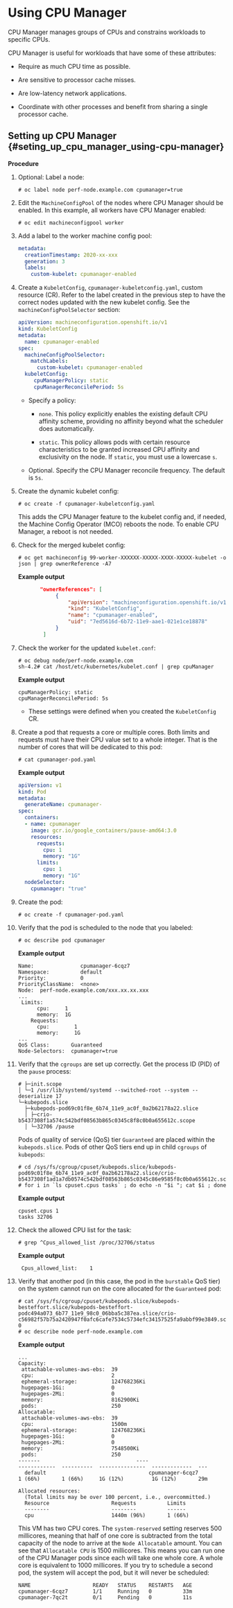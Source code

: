 # Using CPU Manager

CPU Manager manages groups of CPUs and constrains workloads to specific CPUs.

CPU Manager is useful for workloads that have some of these attributes:

-   Require as much CPU time as possible.

-   Are sensitive to processor cache misses.

-   Are low-latency network applications.

-   Coordinate with other processes and benefit from sharing a single processor cache.

## Setting up CPU Manager {#seting_up_cpu_manager_using-cpu-manager}

**Procedure**

1.  Optional: Label a node:

    ``` terminal
    # oc label node perf-node.example.com cpumanager=true
    ```

2.  Edit the `MachineConfigPool` of the nodes where CPU Manager should be enabled. In this example, all workers have CPU Manager enabled:

    ``` terminal
    # oc edit machineconfigpool worker
    ```

3.  Add a label to the worker machine config pool:

    ``` yaml
    metadata:
      creationTimestamp: 2020-xx-xxx
      generation: 3
      labels:
        custom-kubelet: cpumanager-enabled
    ```

4.  Create a `KubeletConfig`, `cpumanager-kubeletconfig.yaml`, custom resource (CR). Refer to the label created in the previous step to have the correct nodes updated with the new kubelet config. See the `machineConfigPoolSelector` section:

    ``` yaml
    apiVersion: machineconfiguration.openshift.io/v1
    kind: KubeletConfig
    metadata:
      name: cpumanager-enabled
    spec:
      machineConfigPoolSelector:
        matchLabels:
          custom-kubelet: cpumanager-enabled
      kubeletConfig:
         cpuManagerPolicy: static 
         cpuManagerReconcilePeriod: 5s 
    ```

    -   Specify a policy:

        -   `none`. This policy explicitly enables the existing default CPU affinity scheme, providing no affinity beyond what the scheduler does automatically.

        -   `static`. This policy allows pods with certain resource characteristics to be granted increased CPU affinity and exclusivity on the node. If `static`, you must use a lowercase `s`.

    -   Optional. Specify the CPU Manager reconcile frequency. The default is `5s`.

5.  Create the dynamic kubelet config:

    ``` terminal
    # oc create -f cpumanager-kubeletconfig.yaml
    ```

    This adds the CPU Manager feature to the kubelet config and, if needed, the Machine Config Operator (MCO) reboots the node. To enable CPU Manager, a reboot is not needed.

6.  Check for the merged kubelet config:

    ``` terminal
    # oc get machineconfig 99-worker-XXXXXX-XXXXX-XXXX-XXXXX-kubelet -o json | grep ownerReference -A7
    ```

    **Example output**

    ``` json
           "ownerReferences": [
                {
                    "apiVersion": "machineconfiguration.openshift.io/v1",
                    "kind": "KubeletConfig",
                    "name": "cpumanager-enabled",
                    "uid": "7ed5616d-6b72-11e9-aae1-021e1ce18878"
                }
            ]
    ```

7.  Check the worker for the updated `kubelet.conf`:

    ``` terminal
    # oc debug node/perf-node.example.com
    sh-4.2# cat /host/etc/kubernetes/kubelet.conf | grep cpuManager
    ```

    **Example output**

    ``` terminal
    cpuManagerPolicy: static        
    cpuManagerReconcilePeriod: 5s   
    ```

    -   These settings were defined when you created the `KubeletConfig` CR.

8.  Create a pod that requests a core or multiple cores. Both limits and requests must have their CPU value set to a whole integer. That is the number of cores that will be dedicated to this pod:

    ``` terminal
    # cat cpumanager-pod.yaml
    ```

    **Example output**

    ``` yaml
    apiVersion: v1
    kind: Pod
    metadata:
      generateName: cpumanager-
    spec:
      containers:
      - name: cpumanager
        image: gcr.io/google_containers/pause-amd64:3.0
        resources:
          requests:
            cpu: 1
            memory: "1G"
          limits:
            cpu: 1
            memory: "1G"
      nodeSelector:
        cpumanager: "true"
    ```

9.  Create the pod:

    ``` terminal
    # oc create -f cpumanager-pod.yaml
    ```

10. Verify that the pod is scheduled to the node that you labeled:

    ``` terminal
    # oc describe pod cpumanager
    ```

    **Example output**

    ``` terminal
    Name:               cpumanager-6cqz7
    Namespace:          default
    Priority:           0
    PriorityClassName:  <none>
    Node:  perf-node.example.com/xxx.xx.xx.xxx
    ...
     Limits:
          cpu:     1
          memory:  1G
        Requests:
          cpu:        1
          memory:     1G
    ...
    QoS Class:       Guaranteed
    Node-Selectors:  cpumanager=true
    ```

11. Verify that the `cgroups` are set up correctly. Get the process ID (PID) of the `pause` process:

    ``` terminal
    # ├─init.scope
    │ └─1 /usr/lib/systemd/systemd --switched-root --system --deserialize 17
    └─kubepods.slice
      ├─kubepods-pod69c01f8e_6b74_11e9_ac0f_0a2b62178a22.slice
      │ ├─crio-b5437308f1a574c542bdf08563b865c0345c8f8c0b0a655612c.scope
      │ └─32706 /pause
    ```

    Pods of quality of service (QoS) tier `Guaranteed` are placed within the `kubepods.slice`. Pods of other QoS tiers end up in child `cgroups` of `kubepods`:

    ``` terminal
    # cd /sys/fs/cgroup/cpuset/kubepods.slice/kubepods-pod69c01f8e_6b74_11e9_ac0f_0a2b62178a22.slice/crio-b5437308f1ad1a7db0574c542bdf08563b865c0345c86e9585f8c0b0a655612c.scope
    # for i in `ls cpuset.cpus tasks` ; do echo -n "$i "; cat $i ; done
    ```

    **Example output**

    ``` terminal
    cpuset.cpus 1
    tasks 32706
    ```

12. Check the allowed CPU list for the task:

    ``` terminal
    # grep ^Cpus_allowed_list /proc/32706/status
    ```

    **Example output**

    ``` terminal
     Cpus_allowed_list:    1
    ```

13. Verify that another pod (in this case, the pod in the `burstable` QoS tier) on the system cannot run on the core allocated for the `Guaranteed` pod:

    ``` terminal
    # cat /sys/fs/cgroup/cpuset/kubepods.slice/kubepods-besteffort.slice/kubepods-besteffort-podc494a073_6b77_11e9_98c0_06bba5c387ea.slice/crio-c56982f57b75a2420947f0afc6cafe7534c5734efc34157525fa9abbf99e3849.scope/cpuset.cpus
    0
    # oc describe node perf-node.example.com
    ```

    **Example output**

    ``` terminal
    ...
    Capacity:
     attachable-volumes-aws-ebs:  39
     cpu:                         2
     ephemeral-storage:           124768236Ki
     hugepages-1Gi:               0
     hugepages-2Mi:               0
     memory:                      8162900Ki
     pods:                        250
    Allocatable:
     attachable-volumes-aws-ebs:  39
     cpu:                         1500m
     ephemeral-storage:           124768236Ki
     hugepages-1Gi:               0
     hugepages-2Mi:               0
     memory:                      7548500Ki
     pods:                        250
    -------                               ----                           ------------  ----------  ---------------  -------------  ---
      default                                 cpumanager-6cqz7               1 (66%)       1 (66%)     1G (12%)         1G (12%)       29m

    Allocated resources:
      (Total limits may be over 100 percent, i.e., overcommitted.)
      Resource                    Requests          Limits
      --------                    --------          ------
      cpu                         1440m (96%)       1 (66%)
    ```

    This VM has two CPU cores. The `system-reserved` setting reserves 500 millicores, meaning that half of one core is subtracted from the total capacity of the node to arrive at the `Node Allocatable` amount. You can see that `Allocatable CPU` is 1500 millicores. This means you can run one of the CPU Manager pods since each will take one whole core. A whole core is equivalent to 1000 millicores. If you try to schedule a second pod, the system will accept the pod, but it will never be scheduled:

    ``` terminal
    NAME                    READY   STATUS    RESTARTS   AGE
    cpumanager-6cqz7        1/1     Running   0          33m
    cpumanager-7qc2t        0/1     Pending   0          11s
    ```
